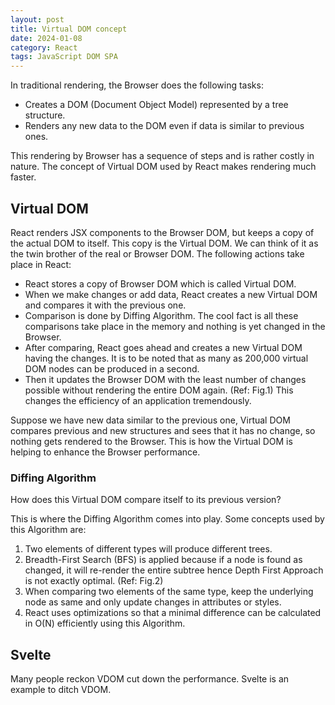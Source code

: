 ```yaml
---
layout: post
title: Virtual DOM concept
date: 2024-01-08
category: React
tags: JavaScript DOM SPA 
---
```


In traditional rendering, the Browser does the following tasks:

- Creates a DOM (Document Object Model) represented by a tree structure.
- Renders any new data to the DOM even if data is similar to previous ones.

This rendering by Browser has a sequence of steps and is rather costly in nature. The concept of Virtual DOM used by React makes rendering much faster.

## Virtual DOM
React renders JSX components to the Browser DOM, but keeps a copy of the actual DOM to itself. This copy is the Virtual DOM. We can think of it as the twin brother of the real or Browser DOM. The following actions take place in React:

- React stores a copy of Browser DOM which is called Virtual DOM.
- When we make changes or add data, React creates a new Virtual DOM and compares it with the previous one.
- Comparison is done by Diffing Algorithm. The cool fact is all these comparisons take place in the memory and nothing is yet changed in the Browser.
- After comparing, React goes ahead and creates a new Virtual DOM having the changes. It is to be noted that as many as 200,000 virtual DOM nodes can be produced in a second.
- Then it updates the Browser DOM with the least number of changes possible without rendering the entire DOM again. (Ref: Fig.1) This changes the efficiency of an application tremendously.

Suppose we have new data similar to the previous one, Virtual DOM compares previous and new structures and sees that it has no change, so nothing gets rendered to the Browser. This is how the Virtual DOM is helping to enhance the Browser performance.


### Diffing Algorithm
How does this Virtual DOM compare itself to its previous version?

This is where the Diffing Algorithm comes into play. Some concepts used by this Algorithm are:

1. Two elements of different types will produce different trees.
2. Breadth-First Search (BFS) is applied because if a node is found as changed, it will re-render the entire subtree hence Depth First Approach is not exactly optimal. (Ref: Fig.2)
3. When comparing two elements of the same type, keep the underlying node as same and only update changes in attributes or styles.
4. React uses optimizations so that a minimal difference can be calculated in O(N) efficiently using this Algorithm.

## Svelte

Many people reckon VDOM cut down the performance. Svelte is an example to ditch VDOM.
